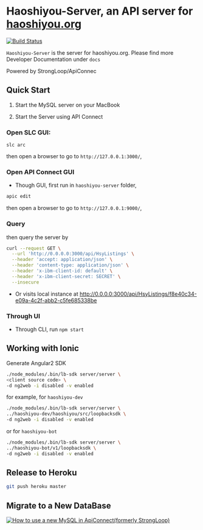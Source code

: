 # Haoshiyou-Server, an API server for [haoshiyou.org](http://haoshiyou.org)

[![Build Status](https://travis-ci.org/xinbenlv/haoshiyou-server.svg?branch=master)](https://travis-ci.org/xinbenlv/haoshiyou-server)

`Haoshiyou-Server` is the server for haoshiyou.org. Please find more Developer Documentation
under `docs`

Powered by StrongLoop/ApiConnec


## Quick Start

1. Start the MySQL server on your MacBook

2. Start the Server using API Connect

### Open SLC GUI: 

```slc arc```

 then open a browser to go to `http://127.0.0.1:3000/`, 

### Open API Connect GUI
  - Though GUI, first run in `haoshiyou-server` folder, 
  
  ```bash
  apic edit
  ``` 
  
  then open a browser to go to `http://127.0.0.1:9000/`, 

### Query

 then query the server by

  ```bash
  curl --request GET \
    --url 'http://0.0.0.0:3000/api/HsyListings' \
    --header 'accept: application/json' \
    --header 'content-type: application/json' \
    --header 'x-ibm-client-id: default' \
    --header 'x-ibm-client-secret: SECRET' \
    --insecure
   ```
  
- Or visits local instance at http://0.0.0.0:3000/api/HsyListings/f8e40c34-e09a-4c2f-abb2-c5fe685338be
 
### Through UI

  - Through CLI, run `npm start` 
  
## Working with Ionic

  Generate Angular2 SDK

  ```bash
  ./node_modules/.bin/lb-sdk server/server \
  <client source code> \
  -d ng2web -i disabled -v enabled
  ```

  for example, for `haoshiyou-dev`

  ```bash
  ./node_modules/.bin/lb-sdk server/server \
  ../haoshiyou-dev/haoshiyou/src/loopbacksdk \
  -d ng2web -i disabled -v enabled
  ```
  
  or for `haoshiyou-bot`

  ```bash
  ./node_modules/.bin/lb-sdk server/server \
  ../haoshiyou-bot/v1/loopbacksdk \
  -d ng2web -i disabled -v enabled
  ```
## Release to Heroku
```bash
git push heroku master
```
## Migrate to a New DataBase
[![How to use a new MySQL in ApiConnect(formerly StrongLoop)](https://j.gifs.com/Wnv8DJ.gif)](https://www.youtube.com/watch?v=I8TvGrmZCGU)
